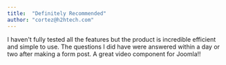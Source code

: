 ```yaml
---
title:  "Definitely Recommended"
author: "cortez@h2htech.com"
---
```

I haven't fully tested all the features but the product is incredible efficient and simple to use. The questions I did have were answered within a day or two after making a form post. A great video component for Joomla!!